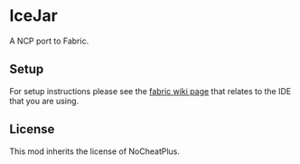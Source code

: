 # IceJar
A NCP port to Fabric.

## Setup

For setup instructions please see the [fabric wiki page](https://fabricmc.net/wiki/tutorial:setup) that relates to the IDE that you are using.

## License

This mod inherits the license of NoCheatPlus.